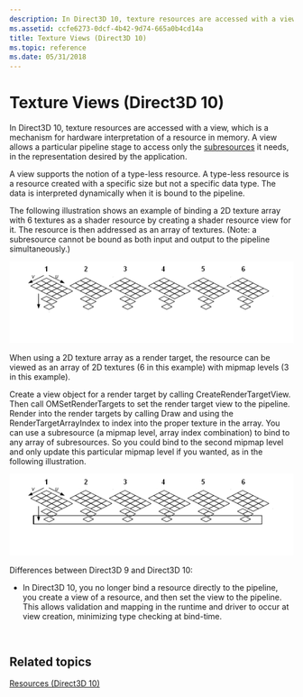 ```yaml
---
description: In Direct3D 10, texture resources are accessed with a view, which is a mechanism for hardware interpretation of a resource in memory.
ms.assetid: ccfe6273-0dcf-4b42-9d74-665a0b4cd14a
title: Texture Views (Direct3D 10)
ms.topic: reference
ms.date: 05/31/2018
---
```


# Texture Views (Direct3D 10)

In Direct3D 10, texture resources are accessed with a view, which is a mechanism for hardware interpretation of a resource in memory. A view allows a particular pipeline stage to access only the [subresources](d3d10-graphics-programming-guide-resources-types.md) it needs, in the representation desired by the application.

A view supports the notion of a type-less resource. A type-less resource is a resource created with a specific size but not a specific data type. The data is interpreted dynamically when it is bound to the pipeline.

The following illustration shows an example of binding a 2D texture array with 6 textures as a shader resource by creating a shader resource view for it. The resource is then addressed as an array of textures. (Note: a subresource cannot be bound as both input and output to the pipeline simultaneously.)

![illustration of a texture array with six textures](images/d3d10-cube-texture-faces.png)

When using a 2D texture array as a render target, the resource can be viewed as an array of 2D textures (6 in this example) with mipmap levels (3 in this example).

Create a view object for a render target by calling CreateRenderTargetView. Then call OMSetRenderTargets to set the render target view to the pipeline. Render into the render targets by calling Draw and using the RenderTargetArrayIndex to index into the proper texture in the array. You can use a subresource (a mipmap level, array index combination) to bind to any array of subresources. So you could bind to the second mipmap level and only update this particular mipmap level if you wanted, as in the following illustration.

![illustration of binding only to the second mipmap level of a texture array](images/d3d10-cube-texture-faces-subresource.png)



Differences between Direct3D 9 and Direct3D 10:

- In Direct3D 10, you no longer bind a resource directly to the pipeline, you create a view of a resource, and then set the view to the pipeline. This allows validation and mapping in the runtime and driver to occur at view creation, minimizing type checking at bind-time.



 

## Related topics

<dl> <dt>

[Resources (Direct3D 10)](d3d10-graphics-programming-guide-resources.md)
</dt> </dl>

 

 





